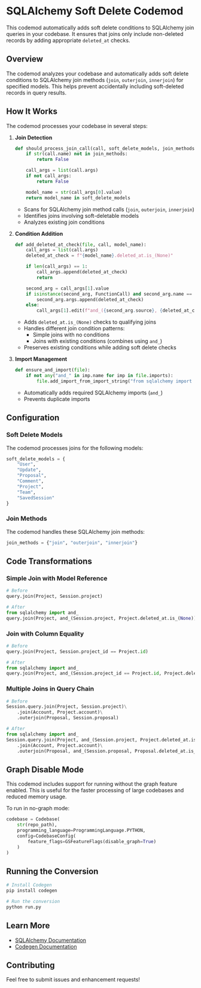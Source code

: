# SQLAlchemy Soft Delete Codemod

This codemod automatically adds soft delete conditions to SQLAlchemy join queries in your codebase. It ensures that joins only include non-deleted records by adding appropriate `deleted_at` checks.

## Overview

The codemod analyzes your codebase and automatically adds soft delete conditions to SQLAlchemy join methods (`join`, `outerjoin`, `innerjoin`) for specified models. This helps prevent accidentally including soft-deleted records in query results.

## How It Works

The codemod processes your codebase in several steps:

1. **Join Detection**
   ```python
   def should_process_join_call(call, soft_delete_models, join_methods):
       if str(call.name) not in join_methods:
           return False

       call_args = list(call.args)
       if not call_args:
           return False

       model_name = str(call_args[0].value)
       return model_name in soft_delete_models
   ```
   - Scans for SQLAlchemy join method calls (`join`, `outerjoin`, `innerjoin`)
   - Identifies joins involving soft-deletable models
   - Analyzes existing join conditions

2. **Condition Addition**
   ```python
   def add_deleted_at_check(file, call, model_name):
       call_args = list(call.args)
       deleted_at_check = f"{model_name}.deleted_at.is_(None)"

       if len(call_args) == 1:
           call_args.append(deleted_at_check)
           return

       second_arg = call_args[1].value
       if isinstance(second_arg, FunctionCall) and second_arg.name == "and_":
           second_arg.args.append(deleted_at_check)
       else:
           call_args[1].edit(f"and_({second_arg.source}, {deleted_at_check})")
   ```
   - Adds `deleted_at.is_(None)` checks to qualifying joins
   - Handles different join condition patterns:
     - Simple joins with no conditions
     - Joins with existing conditions (combines using `and_`)
   - Preserves existing conditions while adding soft delete checks

3. **Import Management**
   ```python
   def ensure_and_import(file):
       if not any("and_" in imp.name for imp in file.imports):
           file.add_import_from_import_string("from sqlalchemy import and_")
   ```
   - Automatically adds required SQLAlchemy imports (`and_`)
   - Prevents duplicate imports

## Configuration

### Soft Delete Models

The codemod processes joins for the following models:
```python
soft_delete_models = {
    "User",
    "Update",
    "Proposal",
    "Comment",
    "Project",
    "Team",
    "SavedSession"
}
```

### Join Methods

The codemod handles these SQLAlchemy join methods:
```python
join_methods = {"join", "outerjoin", "innerjoin"}
```

## Code Transformations

### Simple Join with Model Reference
```python
# Before
query.join(Project, Session.project)

# After
from sqlalchemy import and_
query.join(Project, and_(Session.project, Project.deleted_at.is_(None)))
```

### Join with Column Equality
```python
# Before
query.join(Project, Session.project_id == Project.id)

# After
from sqlalchemy import and_
query.join(Project, and_(Session.project_id == Project.id, Project.deleted_at.is_(None)))
```

### Multiple Joins in Query Chain
```python
# Before
Session.query.join(Project, Session.project)\
    .join(Account, Project.account)\
    .outerjoin(Proposal, Session.proposal)

# After
from sqlalchemy import and_
Session.query.join(Project, and_(Session.project, Project.deleted_at.is_(None)))\
    .join(Account, Project.account)\
    .outerjoin(Proposal, and_(Session.proposal, Proposal.deleted_at.is_(None)))
```

## Graph Disable Mode

This codemod includes support for running without the graph feature enabled. This is useful for the faster processing of large codebases and reduced memory usage.

To run in no-graph mode:
```python
codebase = Codebase(
    str(repo_path),
    programming_language=ProgrammingLanguage.PYTHON,
    config=CodebaseConfig(
        feature_flags=GSFeatureFlags(disable_graph=True)
    )
)
```

## Running the Conversion

```bash
# Install Codegen
pip install codegen

# Run the conversion
python run.py
```

## Learn More

- [SQLAlchemy Documentation](https://docs.sqlalchemy.org/en/20/)
- [Codegen Documentation](https://docs.codegen.com)

## Contributing

Feel free to submit issues and enhancement requests!
